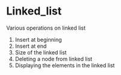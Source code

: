 # Linked_list
Various operations on linked list
1. Insert at beginning
2. Insert at end
3. Size of the linked list
4. Deleting a node from linked list
5. Displaying the elements in the linked list
